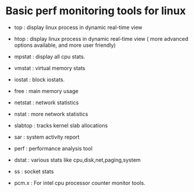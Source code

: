 # Basic perf monitoring tools for linux 

* top  : display linux process in dynamic real-time view
* htop : display linux process in dynamic real-time view ( more advanced options available, and more user friendly)
* mpstat : display all cpu stats.
* vmstat : virtual memory stats
* iostat : block iostats.
* free   : main memory usage
* netstat : network statistics
* nstat   : more network statistics
* slabtop : tracks kernel slab allocations

* sar : system activity report 
* perf : performance analysis tool
* dstat : various stats like cpu,disk,net,paging,system
* ss    : socket stats
* pcm.x : For intel cpu processor counter monitor tools.

